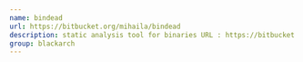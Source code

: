 ```yaml
---
name: bindead
url: https://bitbucket.org/mihaila/bindead
description: static analysis tool for binaries URL : https://bitbucket.org/mihaila/bindead Groups : blackarch blackarch-binary blackarch-debugger blackarch-reversing
group: blackarch
---
```

